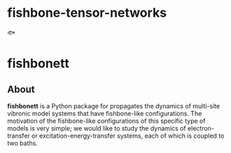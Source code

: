 # fishbone-tensor-networks

🐟


# fishbonett

## About
**fishbonett** is a Python package for propagates the dynamics of multi-site vibronic model systems that have
fishbone-like configurations. The motivation of the fishbone-like configurations of this specific type
of models is very simple; we would like to study the dynamics of electron-transfer or excitation-energy-transfer
systems, each of which is coupled to two baths.